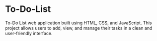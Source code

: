 # To-Do-List
 To-Do List web application built using HTML, CSS, and JavaScript. This project allows users to add, view, and manage their tasks in a clean and user-friendly interface.
